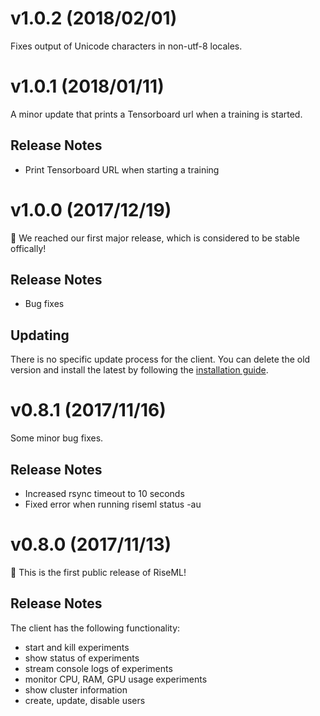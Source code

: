 # v1.0.2 (2018/02/01)
Fixes output of Unicode characters in non-utf-8 locales.

# v1.0.1 (2018/01/11)
A minor update that prints a Tensorboard url when a training is started.

## Release Notes
- Print Tensorboard URL when starting a training


# v1.0.0 (2017/12/19)
🎉 We reached our first major release, which is considered to be stable offically!

## Release Notes
- Bug fixes

## Updating
There is no specific update process for the client. You can delete the old version and install the latest by following the [installation guide](install.md).


# v0.8.1 (2017/11/16)
Some minor bug fixes.

## Release Notes
- Increased rsync timeout to 10 seconds
- Fixed error when running riseml status -au


# v0.8.0 (2017/11/13)

🎉 This is the first public release of RiseML!

## Release Notes
The client has the following functionality:
- start and kill experiments
- show status of experiments
- stream console logs of experiments
- monitor CPU, RAM, GPU usage experiments
- show cluster information
- create, update, disable users
